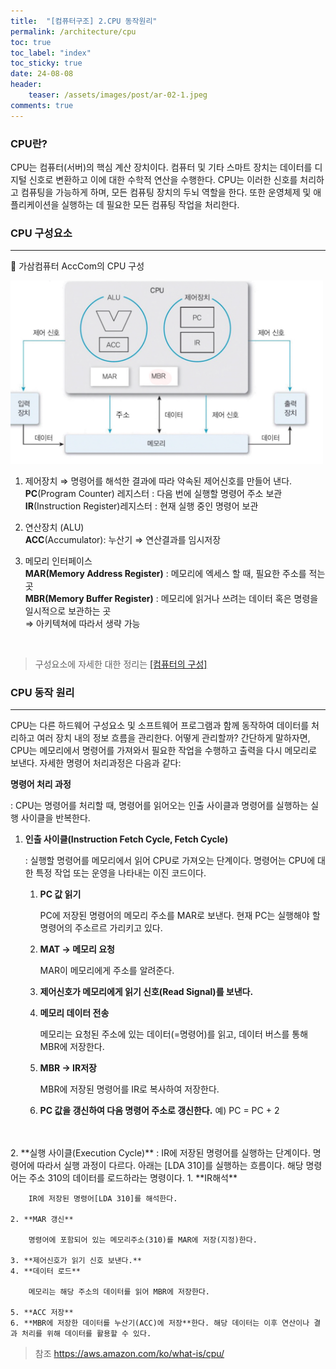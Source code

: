 ```yaml
---
title:  "[컴퓨터구조] 2.CPU 동작원리"
permalink: /architecture/cpu
toc: true
toc_label: "index"
toc_sticky: true
date: 24-08-08
header:
    teaser: /assets/images/post/ar-02-1.jpeg
comments: true
---
```


### CPU란?

CPU는 컴퓨터(서버)의 핵심 계산 장치이다. 컴퓨터 및 기타 스마트 장치는 데이터를 디지털 신호로 변환하고 이에 대한 수학적 연산을 수행한다. CPU는 이러한 신호를 처리하고 컴퓨팅을 가능하게 하며, 모든 컴퓨팅 장치의 두뇌 역할을 한다. 또한 운영체제 및 애플리케이션을 실행하는 데 필요한 모든 컴퓨팅 작업을 처리한다.

### CPU 구성요소

---

🔽 가삼컴퓨터 AccCom의 CPU 구성

<img src="../../assets/images/post/ar-02-1.jpeg" alt="ar-02-1.jpeg" style="width:500px;"><br/>


1. 제어장치 ⇒ 명령어를 해석한 결과에 따라 약속된 제어신호를 만들어 낸다.<br />
**PC**(Program Counter) 레지스터 : 다음 번에 실행할 명령어 주소 보관<br />
**IR**(Instruction Register)레지스터 : 현재 실행 중인 명령어 보관

2. 연산장치 (ALU)<br />
**ACC**(Accumulator): 누산기 ⇒ 연산결과를 임시저장

3. 메모리 인터페이스<br />
**MAR(Memory Address Register)** : 메모리에 엑세스 할 때, 필요한 주소를 적는 곳<br />
**MBR(Memory Buffer Register)** : 메모리에 읽거나 쓰려는 데이터 혹은 명령을 일시적으로 보관하는 곳<br />
    ⇒ 아키텍쳐에 따라서 생략 가능 
    
<br />

>구성요소에 자세한 대한 정리는 [[컴퓨터의 구성]](https://www.notion.so/2bed00a4568e46bd830bdb4bcad8bb37?pvs=21)

### CPU 동작 원리

---

CPU는 다른 하드웨어 구성요소 및 소프트웨어 프로그램과 함께 동작하여 데이터를 처리하고 여러 장치 내의 정보 흐름을 관리한다. 어떻게 관리할까? 간단하게 말하자면, CPU는 메모리에서 명령어를 가져와서 필요한 작업을 수행하고 출력을 다시 메모리로 보낸다. 자세한 명령어 처리과정은 다음과 같다:

**명령어 처리 과정**

: CPU는 명령어를 처리할 때, 명령어를 읽어오는 인출 사이클과 명령어를 실행하는 실행 사이클을 반복한다.

1. **인출 사이클(Instruction Fetch Cycle, Fetch Cycle)** 
    
    : 실행할 명령어를 메모리에서 읽어 CPU로 가져오는 단계이다. 명령어는 CPU에 대한 특정 작업 또는 운영을 나타내는 이진 코드이다. 
    
    1. **PC 값 읽기** 

         PC에 저장된 명령어의 메모리 주소를 MAR로 보낸다. 현재 PC는 실행해야 할 명령어의 주소르르 가리키고 있다. 
        
    2. **MAT → 메모리 요청**
        
        MAR이 메모리에게 주소를 알려준다. 
        
    3. **제어신호가 메모리에게 읽기 신호(Read Signal)를 보낸다.**
    4. **메모리 데이터 전송**
        
        메모리는 요청된 주소에 있는 데이터(=명령어)를 읽고,  데이터 버스를 통해  MBR에 저장한다. 
        
    5. **MBR → IR저장**
        
        MBR에 저장된 명령어를 IR로 복사하여 저장한다.
        
    6. **PC 값을 갱신하여 다음 명령어 주소로 갱신한다.** 예) PC = PC + 2
<br />
<br />
2. **실행 사이클(Execution Cycle)** : IR에 저장된 명령어를 실행하는 단계이다. 명령어에 따라서 실행 과정이 다르다. 아래는 [LDA 310]를 실행하는 흐름이다. 해당 명령어는 주소 310의 데이터를 로드하라는 명령이다. 
    1. **IR해석**
        
        IR에 저장된 명령어[LDA 310]를 해석한다. 
        
    2. **MAR 갱신**
        
        명령어에 포함되어 있는 메모리주소(310)를 MAR에 저장(지정)한다.
        
    3. **제어신호가 읽기 신호 보낸다.**
    4. **데이터 로드**
        
        메모리는 해당 주소의 데이터를 읽어 MBR에 저장한다.
        
    5. **ACC 저장**
    6. **MBR에 저장한 데이터를 누산기(ACC)에 저장**한다. 해당 데이터는 이후 연산이나 결과 처리를 위해 데이터를 활용할 수 있다.  


>참조 https://aws.amazon.com/ko/what-is/cpu/